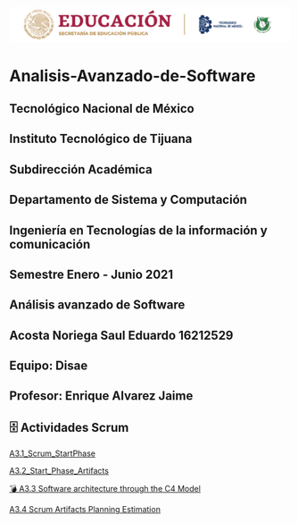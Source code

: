 ![](https://github.com/acostasaul98/Analisis-Avanzado-de-Software/blob/main/Imagenes/itt.png)


# Analisis-Avanzado-de-Software
## Tecnológico Nacional de México 
## Instituto Tecnológico de Tijuana
## Subdirección Académica
## Departamento de Sistema y Computación
## Ingeniería en Tecnologías de la información y comunicación
## Semestre Enero  - Junio 2021 
## Análisis avanzado de Software
## Acosta Noriega Saul Eduardo 16212529
## Equipo: Disae
## Profesor: Enrique  Alvarez Jaime 


## 🗄 Actividades Scrum 

[A3.1_Scrum_StartPhase](https://github.com/acostasaul98/Analisis-Avanzado-de-Software/blob/main/Unidad%202/A3.1_Documentation-_Scrum_StartPhase_AcostaSaul.pdf)

[A3.2_Start_Phase_Artifacts](https://github.com/acostasaul98/Analisis-Avanzado-de-Software/blob/main/Unidad%202/A3.2_Start-phase-Artifacts_AcostaSaul.pdf)

[💣 A3.3 Software architecture through the C4 Model](https://github.com/acostasaul98/Analisis-Avanzado-de-Software/blob/main/Unidad%202/A3.3_Architectureusing_ModelC4_AcostaSaul.pdf)

[A3.4 Scrum Artifacts Planning Estimation](https://github.com/acostasaul98/Analisis-Avanzado-de-Software/blob/main/Unidad%202/A3.4_Scrum_Artifacts_PlanningEstimation_AcostaSaul.pdf)
